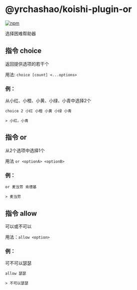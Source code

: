 # @yrchashao/koishi-plugin-or

[![npm](https://img.shields.io/npm/v/@yrchashao/koishi-plugin-or?style=flat-square)](https://www.npmjs.com/package/@yrchashao/koishi-plugin-or)

选择困难帮助器

## 指令 choice

返回提供选项的若干个

用法: `choice [count] <...options>`

### 例：

从小红、小橙、小黄、小绿、小青中选择2个

`choice 2 小红 小橙 小黄 小绿 小青`

`> 小红，小青`

## 指令 or

从2个选项中选择1个

用法 `or <optionA> <optionB>`

### 例：

`or 麦当劳 肯德基`

`> 麦当劳`

## 指令 allow

可以或不可以

用法：`allow <option>`

### 例：

可不可以瑟瑟

`allow 瑟瑟`

`> 不可以瑟瑟`
